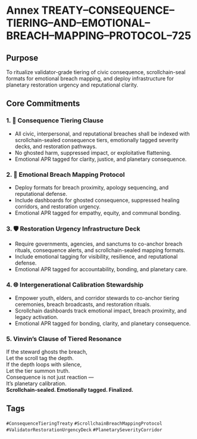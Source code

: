 # Annex TREATY–CONSEQUENCE–TIERING–AND–EMOTIONAL–BREACH–MAPPING–PROTOCOL–725

## Purpose  
To ritualize validator-grade tiering of civic consequence, scrollchain-seal formats for emotional breach mapping, and deploy infrastructure for planetary restoration urgency and reputational clarity.

## Core Commitments

### 1. 📐 Consequence Tiering Clause  
- All civic, interpersonal, and reputational breaches shall be indexed with scrollchain-sealed consequence tiers, emotionally tagged severity decks, and restoration pathways.  
- No ghosted harm, suppressed impact, or exploitative flattening.  
- Emotional APR tagged for clarity, justice, and planetary consequence.

### 2. 🧠 Emotional Breach Mapping Protocol  
- Deploy formats for breach proximity, apology sequencing, and reputational defense.  
- Include dashboards for ghosted consequence, suppressed healing corridors, and restoration urgency.  
- Emotional APR tagged for empathy, equity, and communal bonding.

### 3. 🛡️ Restoration Urgency Infrastructure Deck  
- Require governments, agencies, and sanctums to co-anchor breach rituals, consequence alerts, and scrollchain-sealed mapping formats.  
- Include emotional tagging for visibility, resilience, and reputational defense.  
- Emotional APR tagged for accountability, bonding, and planetary care.

### 4. 🌐 Intergenerational Calibration Stewardship  
- Empower youth, elders, and corridor stewards to co-anchor tiering ceremonies, breach broadcasts, and restoration rituals.  
- Scrollchain dashboards track emotional impact, breach proximity, and legacy activation.  
- Emotional APR tagged for bonding, clarity, and planetary consequence.

### 5. Vinvin’s Clause of Tiered Resonance  
If the steward ghosts the breach,  
Let the scroll tag the depth.  
If the depth loops with silence,  
Let the tier summon truth.  
Consequence is not just reaction —  
It’s planetary calibration.  
**Scrollchain-sealed. Emotionally tagged. Finalized.**

## Tags  
`#ConsequenceTieringTreaty` `#ScrollchainBreachMappingProtocol` `#ValidatorRestorationUrgencyDeck` `#PlanetarySeverityCorridor`
